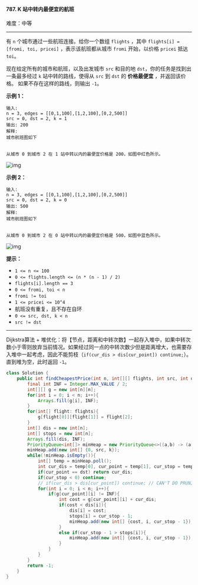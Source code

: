 #### 787. K 站中转内最便宜的航班

难度：中等

---

有 `n` 个城市通过一些航班连接。给你一个数组 `flights` ，其中 `flights[i] = [fromi, toi, pricei]` ，表示该航班都从城市 `fromi` 开始，以价格 `pricei` 抵达 `toi`。

现在给定所有的城市和航班，以及出发城市 `src` 和目的地 `dst`，你的任务是找到出一条最多经过 `k` 站中转的路线，使得从 `src` 到 `dst` 的  **价格最便宜**  ，并返回该价格。 如果不存在这样的路线，则输出 `-1`。

 **示例 1：** 

```
输入: 
n = 3, edges = [[0,1,100],[1,2,100],[0,2,500]]
src = 0, dst = 2, k = 1
输出: 200
解释: 
城市航班图如下


从城市 0 到城市 2 在 1 站中转以内的最便宜价格是 200，如图中红色所示。
```

![img](https://s3-lc-upload.s3.amazonaws.com/uploads/2018/02/16/995.png) 

**示例 2：** 

```
输入: 
n = 3, edges = [[0,1,100],[1,2,100],[0,2,500]]
src = 0, dst = 2, k = 0
输出: 500
解释: 
城市航班图如下


从城市 0 到城市 2 在 0 站中转以内的最便宜价格是 500，如图中蓝色所示。
```

![img](https://s3-lc-upload.s3.amazonaws.com/uploads/2018/02/16/995.png)

 **提示：** 

*   `1 <= n <= 100`
*   `0 <= flights.length <= (n * (n - 1) / 2)`
*   `flights[i].length == 3`
*   `0 <= fromi, toi < n`
*   `fromi != toi`
*   `1 <= pricei <= 10^4`
*   航班没有重复，且不存在自环
*   `0 <= src, dst, k < n`
*   `src != dst`

---

Dijkstra算法 + 堆优化：将【节点，距离和中转次数】一起存入堆中，如果中转次数小于零则放弃当前情况。如果经过同一点的中转次数少但是距离增大，也需要存入堆中一起考虑，因此不能剪枝（`if(cur_dis > dis[cur_point]) continue;`）。直到堆为空，此时返回 `-1`。

```java
class Solution {
    public int findCheapestPrice(int n, int[][] flights, int src, int dst, int k) {
        final int INF = Integer.MAX_VALUE / 2;
        int[][] g = new int[n][n];
        for(int i = 0; i < n; i++){
            Arrays.fill(g[i], INF);
        }
        for(int[] flight: flights){
            g[flight[0]][flight[1]] = flight[2];
        }
        int[] dis = new int[n];
        int[] stops = new int[n];
        Arrays.fill(dis, INF);
        PriorityQueue<int[]> minHeap = new PriorityQueue<>((a,b) -> (a[0] - b[0]));
        minHeap.add(new int[] {0, src, k});
        while(!minHeap.isEmpty()){
            int[] temp = minHeap.poll();
            int cur_dis = temp[0], cur_point = temp[1], cur_stop = temp[2];
            if(cur_point == dst) return cur_dis;
            if(cur_stop < 0) continue;
            // if(cur_dis > dis[cur_point]) continue; // CAN'T DO PRUNING
            for(int i = 0; i < n; i++){
                if(g[cur_point][i] != INF){
                    int cost = g[cur_point][i] + cur_dis;
                    if(cost < dis[i]){
                        dis[i] = cost;
                        stops[i] = cur_stop - 1;
                        minHeap.add(new int[] {cost, i, cur_stop - 1});
                    }
                    else if(cur_stop - 1 > stops[i]){
                        minHeap.add(new int[] {cost, i, cur_stop - 1});
                    }
                }
            }
        }
        return -1;
    }
}
```

